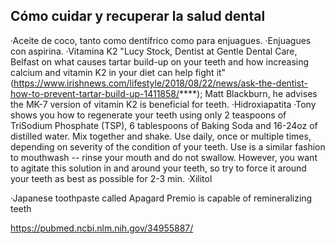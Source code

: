 ## Cómo cuidar y recuperar la salud dental

·Aceite de coco, tanto como dentífrico como para enjuagues.
·Enjuagues con aspirina.
·Vitamina K2  "Lucy Stock, Dentist at Gentle Dental Care, Belfast on what causes tartar build-up on your teeth and how increasing calcium and vitamin K2 in your diet can help fight it" (https://www.irishnews.com/lifestyle/2018/08/22/news/ask-the-dentist-how-to-prevent-tartar-build-up-1411858/****); Matt Blackburn, he advises the MK-7 version of vitamin K2 is beneficial for teeth.
·Hidroxiapatita
·Tony shows you how to regenerate your teeth using only 2 teaspoons of TriSodium Phosphate (TSP), 6 tablespoons of Baking Soda and 16-24oz of distilled water. Mix together and shake. Use daily, once or multiple times, depending on severity of the condition of your teeth. Use is a similar fashion to mouthwash -- rinse your mouth and do not swallow. However, you want to agitate this solution in and around your teeth, so try to force it around your teeth as best as possible for 2-3 min.
·Xilitol

·Japanese toothpaste called Apagard Premio is capable of remineralizing teeth


https://pubmed.ncbi.nlm.nih.gov/34955887/